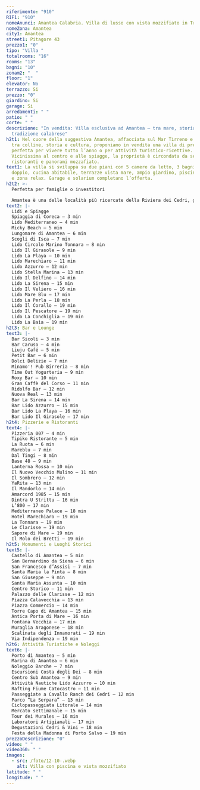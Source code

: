 ```yaml
---
riferimento: "910"
RIF1: "910"
nomeAnunci: Amantea Calabria. Villa di lusso con vista mozzifiato in Trattativa
nomeZona: Amantea
city1: Amantea
street1: Pitagore 43
prezzo1: "0"
tipo: "Villa "
totalrooms: "16"
rooms: "13"
bagni: "10"
zonam2: "  "
floor: "1"
elevator: No
terrazzo: Si
prezzo: "0"
giardino: Si
garage: Si
arredamenti: " "
patio: " "
corte: " "
descrizione: "In vendita: Villa esclusiva ad Amantea – tra mare, storia e
  tradizione calabrese"
h2t1: Nel cuore della suggestiva Amantea, affacciata sul Mar Tirreno e immersa
  tra colline, storia e cultura, proponiamo in vendita una villa di prestigio
  perfetta per vivere tutto l’anno o per attività turistico-ricettive.
  Vicinissima al centro e alle spiagge, la proprietà è circondata da servizi,
  ristoranti e panorami mozzafiato.
text1: La villa si sviluppa su due piani con 5 camere da letto, 3 bagni, salone
  doppio, cucina abitabile, terrazze vista mare, ampio giardino, piscina privata
  e zona relax. Garage e solarium completano l’offerta.
h2t2: >-
  Perfetta per famiglie o investitori

  Amantea è una delle località più ricercate della Riviera dei Cedri, grazie alla combinazione di mare, patrimonio storico e offerta gastronomica. Ottima per affitti brevi, B&B o residenza permanente.
text2: |-
  Lidi e Spiagge
  Spiaggia di Coreca – 3 min
  Lido Mediterraneo – 4 min
  Micky Beach – 5 min
  Lungomare di Amantea – 6 min
  Scogli di Isca – 7 min
  Lido Circolo Marino Tonnara – 8 min
  Lido Il Girasole – 9 min
  Lido La Playa – 10 min
  Lido Marechiaro – 11 min
  Lido Azzurro – 12 min
  Lido Stella Marina – 13 min
  Lido Il Delfino – 14 min
  Lido La Sirena – 15 min
  Lido Il Veliero – 16 min
  Lido Mare Blu – 17 min
  Lido La Perla – 18 min
  Lido Il Corallo – 19 min
  Lido Il Pescatore – 19 min
  Lido La Conchiglia – 19 min
  Lido La Baia – 19 min
h2t3: Bar e Lounge
text3: |-
  Bar Sicoli – 3 min
  Bar Caruso – 4 min
  Liuju Café – 5 min
  Petit Bar – 6 min
  Dolci Delizie – 7 min
  Minamo'! Pub Birreria – 8 min
  Time Out Yogurteria – 9 min
  Roxy Bar – 10 min
  Gran Caffè del Corso – 11 min
  Ridolfo Bar – 12 min
  Nuova Real – 13 min
  Bar La Sirena – 14 min
  Bar Lido Azzurro – 15 min
  Bar Lido La Playa – 16 min
  Bar Lido Il Girasole – 17 min
h2t4: Pizzerie e Ristoranti
text4: |-
  Pizzeria 007 – 4 min
  Tipiko Ristorante – 5 min
  La Ruota – 6 min
  Mareblu – 7 min
  Dal Tingi – 8 min
  Base 48 – 9 min
  Lanterna Rossa – 10 min
  Il Nuovo Vecchio Mulino – 11 min
  Il Sombrero – 12 min
  YaRita – 13 min
  Il Mandorlo – 14 min
  Amarcord 1985 – 15 min
  Dintra U Strittu – 16 min
  L’800 – 17 min
  Mediterraneo Palace – 18 min
  Hotel Marechiaro – 19 min
  La Tonnara – 19 min
  Le Clarisse – 19 min
  Sapore di Mare – 19 min
  Il Molo dei Bretti – 19 min
h2t5: Monumenti e Luoghi Storici
text5: |-
  Castello di Amantea – 5 min
  San Bernardino da Siena – 6 min
  San Francesco d’Assisi – 7 min
  Santa Maria la Pinta – 8 min
  San Giuseppe – 9 min
  Santa Maria Assunta – 10 min
  Centro Storico – 11 min
  Palazzo delle Clarisse – 12 min
  Piazza Calavecchia – 13 min
  Piazza Commercio – 14 min
  Torre Capo di Amantea – 15 min
  Antica Porta di Mare – 16 min
  Fontana Vecchia – 17 min
  Muraglia Aragonese – 18 min
  Scalinata degli Innamorati – 19 min
  Via Indipendenza – 19 min
h2t6: Attività Turistiche e Noleggi
text6: |-
  Porto di Amantea – 5 min
  Marina di Amantea – 6 min
  Noleggio Barche – 7 min
  Escursioni Costa degli Dei – 8 min
  Centro Sub Amantea – 9 min
  Attività Nautiche Lido Azzurro – 10 min
  Rafting Fiume Catocastro – 11 min
  Passeggiate a Cavallo Ranch dei Cedri – 12 min
  Parco “La Serpara” – 13 min
  Ciclopasseggiata Litorale – 14 min
  Mercato settimanale – 15 min
  Tour dei Murales – 16 min
  Laboratori Artigianali – 17 min
  Degustazioni Cedri & Vini – 18 min
  Festa della Madonna di Porto Salvo – 19 min
prezzoDescrizione: "0"
video: " "
video360: " "
images:
  - src: /foto/12-10-.webp
    alt: Villa con piscina e vista mozzifiato
latitude: " "
longitude: " "
---
```

